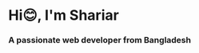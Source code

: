 <h1 align="start">Hi😊, I'm Shariar</h1>
<h3 align="start">A passionate web developer from Bangladesh</h3>



